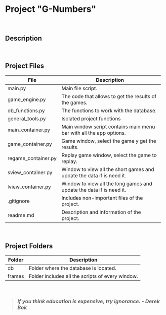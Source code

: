 # Project "G-Numbers"
<br>

## Description
<br>

## Project Files
| File                | Description                                                           |
| ------------------- | --------------------------------------------------------------------- |
| main.py             | Main file script.                                                     |
| game_engine.py      | The code that allows to get the results of the games.                 |
| db_functions.py     | The functions to work with the database.                              |
| general_tools.py    | Isolated project functions                                            |
| main_container.py   | Main window script contains main menu bar with all the app options.   |
| game_container.py   | Game window, select the game y get the results.                       |
| regame_container.py | Replay game window, select the game to replay.                        |
| sview_container.py  | Window to view all the short games and update the data if is need it. |
| lview_container.py  | Window to view all the long games and update the data if is need it.  |
| .gitignore          | Includes non-important files of the project.                          |
| readme.md           | Description and information of the project.                           |
<br>

## Project Folders
| Folder | Description                                      |
| ------ | ------------------------------------------------ |
| db     | Folder where the database is located.            |
| frames | Folder includes all the scripts of every window. |
<br>

> ### ***If you think education is expensive, try ignorance. - Derek Bok***
